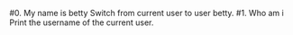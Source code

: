 #0. My name is betty
Switch from current user to user betty.
#1. Who am i
Print the username of the current user.
